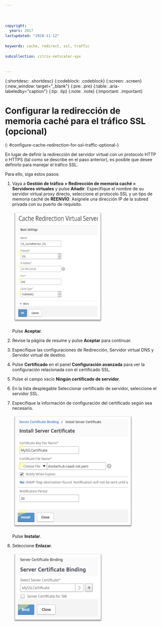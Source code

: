 ```yaml
---



copyright:
  years: 2017
lastupdated: "2018-11-12"

keywords: cache, redirect, ssl, traffic

subcollection: citrix-netscaler-vpx


---
```


{:shortdesc: .shortdesc}
{:codeblock: .codeblock}
{:screen: .screen}
{:new_window: target="_blank"}
{:pre: .pre}
{:table: .aria-labeledby="caption"}
{:tip: .tip}
{:note: .note}
{:important: .important}

# Configurar la redirección de memoria caché para el tráfico SSL (opcional)
{: #configure-cache-redirection-for-ssl-traffic-optional-}

En lugar de definir la redirección del servidor virtual con un protocolo HTTP o HTTPS (tal como se describe en el paso anterior), es posible que desee definirlo para manejar el tráfico SSL.

Para ello, siga estos pasos:

1. Vaya a **Gestión de tráfico > Redirección de memoria caché > Servidores virtuales** y pulse **Añadir**. Especifique el nombre de su servidor virtual proxy directo, seleccione el protocolo SSL y un tipo de memoria caché de **REENVÍO**. Asígnele una dirección IP de la subred privada con su puerto de requisito.

	<img src="images/fp14.png" alt="dibujo" style="width: 300px;"/>

	Pulse **Aceptar**.

2. Revise la página de resume y pulse **Aceptar** para continuar.
3. Especifique las configuraciones de Redirección, Servidor virtual DNS y Servidor virtual de destino.
4. Pulse **Certificado** en el panel **Configuración avanzada** para ver la configuración relacionada con el certificado SSL.
5. Pulse el campo vacío **Ningún certificado de servidor**.
6. En la lista desplegable Seleccionar certificado de servidor, seleccione el servidor SSL.
7. Especifique la información de configuración del certificado según sea necesario.

	<img src="images/fp15.png" alt="dibujo" style="width: 400px;"/>

	Pulse **Instalar**.

8. Seleccione **Enlazar**.

	<img src="images/fp16.png" alt="dibujo" style="width: 300px;"/>
